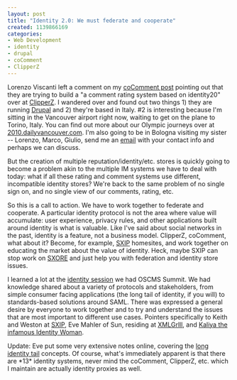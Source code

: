 ```yaml
--- 
layout: post
title: "Identity 2.0: We must federate and cooperate"
created: 1139866169
categories: 
- Web Development
- identity
- drupal
- coComment
- ClipperZ
---
```

<p>Lorenzo Viscanti left a comment on my <a href="/blog/bmann/cocomment-comments#comment-109333">coComment post</a> pointing out that they are trying to build a &quot;a comment rating system based on identity20&quot; over at <a href="http://www.clipperz.net/">ClipperZ</a>. I wandered over and found out two things 1) they are running <a href="http://www.drupal.org">Drupal</a> and 2) they're based in Italy. #2 is interesting because I'm sitting in the Vancouver airport right now, waiting to get on the plane to Torino, Italy. You can find out more about our Olympic journeys over at <a href="http://2010.dailyvancouver.com">2010.dailyvancouver.com</a>. I'm also going to be in Bologna visiting my sister -- Lorenzo, Marco, Giulio, send me an <a href="/contact">email</a> with your contact info and perhaps we can discuss.</p>  <p>But the creation of multiple reputation/identity/etc. stores is quickly going to become a problem akin to the multiple IM systems we have to deal with today: what if all these rating and comment systems use different, incompatible identity stores? We're back to the same problem of no single sign on, and no single view of our comments, rating, etc.</p>  <p>So this is a call to action. We have to work together to federate and cooperate. A particular identity protocol is not the area where value will accumulate: user experience, privacy rules, and other applications built around identity is what is valuable. Like I've said about social networks in the past, identity is a feature, not a business model. ClipperZ, coComment, what about it? Become, for example, <a href="http://www.sxip.org">SXIP</a> homesites, and work together on educating the market about the value of identity. Heck, maybe SXIP can stop work on <a href="http://www.sxore.com">SXORE</a> and just help you with federation and identity store issues.</p>  <p>I learned a lot at the <a title="Identity Session at the Open Source CMS Summit" href="http://www.oscms-summit.org/events/joint-discussion-on-identity-issues-solutions-and-implementation">identity session</a> we had OSCMS Summit. We had knowledge shared about a variety of protocols and stakeholders, from simple consumer facing applications (the long tail of identity, if you will) to standards-based solutions around SAML. There was expressed a general desire by everyone to work together and to try and understand the issues that are most important to different use cases. Pointers specifically to Keith and Weston at <a href="http://www.sxip.com">SXIP</a>, Eve Mahler of Sun, residing at <a href="http://www.xmlgrrl.com/">XMLGrlll</a>, and <a href="http://www.kaliyasblogs.net/Iwoman/">Kaliya the infamous Identity Woman</a>.</p>  <p>Update: Eve put some very extensive notes online, covering the <a href="http://www.xmlgrrl.com/blog/archives/2006/02/12/the-long-identity-tail/">long identity tail</a> concepts. Of course, what's immediately apparent is that there are *13* identity systems, never mind the coComment, ClipperZ, etc. which I maintain are actually identity proxies as well.</p>

